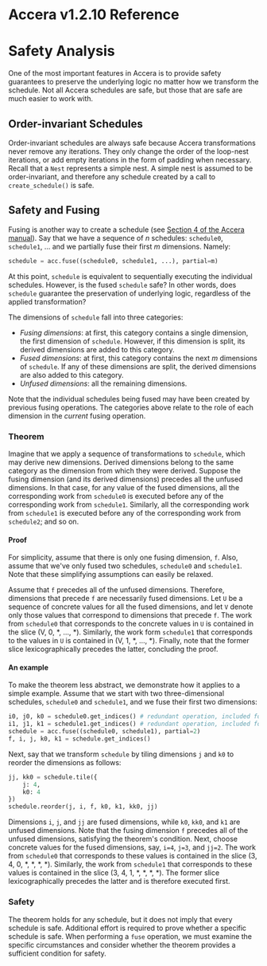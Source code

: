 [//]: # (Project: Accera)
[//]: # (Version: v1.2.10)

# Accera v1.2.10 Reference

# Safety Analysis

One of the most important features in Accera is to provide safety guarantees to preserve the underlying logic no matter how we transform the schedule. Not all Accera schedules are safe, but those that are safe are much easier to work with.

## Order-invariant Schedules
Order-invariant schedules are always safe because Accera transformations never remove any iterations. They only change the order of the loop-nest iterations, or add empty iterations in the form of padding when necessary. Recall that a `Nest` represents a simple nest. A simple nest is assumed to be order-invariant, and therefore any schedule created by a call to `create_schedule()` is safe.

## Safety and Fusing
Fusing is another way to create a schedule (see [Section 4 of the Accera manual](<../Manual/04%20Fusing.md>)). Say that we have a sequence of *n* schedules: `schedule0`, `schedule1`, ... and we partially fuse their first *m* dimensions. Namely:
```python
schedule = acc.fuse((schedule0, schedule1, ...), partial=m)
```
At this point, `schedule` is equivalent to sequentially executing the individual schedules. However, is the fused `schedule` safe? In other words, does `schedule` guarantee the preservation of underlying logic, regardless of the applied transformation?

The dimensions of `schedule` fall into three categories:

* *Fusing dimensions*: at first, this category contains a single dimension, the first dimension of `schedule`. However, if this dimension is split, its derived dimensions are added to this category.
* *Fused dimensions*: at first, this category contains the next *m* dimensions of `schedule`. If any of these dimensions are split, the derived dimensions are also added to this category.
* *Unfused dimensions*: all the remaining dimensions.

Note that the individual schedules being fused may have been created by previous fusing operations. The categories above relate to the role of each dimension in the *current* fusing operation.

### Theorem
Imagine that we apply a sequence of transformations to `schedule`, which may derive new dimensions. Derived dimensions belong to the same category as the dimension from which they were derived. Suppose the fusing dimension (and its derived dimensions) precedes all the unfused dimensions. In that case, for any value of the fused dimensions, all the corresponding work from `schedule0` is executed before any of the corresponding work from `schedule1`. Similarly, all the corresponding work from `schedule1` is executed before any of the corresponding work from `schedule2`; and so on.

#### Proof
For simplicity, assume that there is only one fusing dimension, `f`. Also, assume that we've only fused two schedules, `schedule0` and `schedule1`. Note that these simplifying assumptions can easily be relaxed.

Assume that `f` precedes all of the unfused dimensions. Therefore, dimensions that precede `f` are necessarily fused dimensions. Let `U` be a sequence of concrete values for all the fused dimensions, and let `V` denote only those values that correspond to dimensions that precede `f`. The work from `schedule0` that corresponds to the concrete values in `U` is contained in the slice (V, 0, \*, ..., \*). Similarly, the work form `schedule1` that corresponds to the values in `U` is contained in (V, 1, \*, ..., \*). Finally, note that the former slice lexicographically precedes the latter, concluding the proof.

#### An example
To make the theorem less abstract, we demonstrate how it applies to a simple example. Assume that we start with two three-dimensional schedules, `schedule0` and `schedule1`, and we fuse their first two dimensions:
```python
i0, j0, k0 = schedule0.get_indices() # redundant operation, included for clarity
i1, j1, k1 = schedule1.get_indices() # redundant operation, included for clarity
schedule = acc.fuse((schedule0, schedule1), partial=2)
f, i, j, k0, k1 = schedule.get_indices()
```
Next, say that we transform `schedule` by tiling dimensions `j` and `k0` to reorder the dimensions as follows:
```python
jj, kk0 = schedule.tile({
    j: 4,
    k0: 4
})
schedule.reorder(j, i, f, k0, k1, kk0, jj)
```
Dimensions `i`, `j`, and `jj` are fused dimensions, while `k0`, `kk0`, and `k1` are unfused dimensions. Note that the fusing dimension `f` precedes all of the unfused dimensions, satisfying the theorem's condition. Next, choose concrete values for the fused dimensions, say, `i=4`, `j=3`, and `jj=2`. The work from `schedule0` that corresponds to these values is contained in the slice (3, 4, 0, \*, \*, \*, \*). Similarly, the work from `schedule1` that corresponds to these values is contained in the slice (3, 4, 1, \*, \*, \*, \*). The former slice lexicographically precedes the latter and is therefore executed first.

### Safety
The theorem holds for any schedule, but it does not imply that every schedule is safe. Additional effort is required to prove whether a specific schedule is safe. When performing a `fuse` operation, we must examine the specific circumstances and consider whether the theorem provides a sufficient condition for safety.

<div style="page-break-after: always;"></div>


